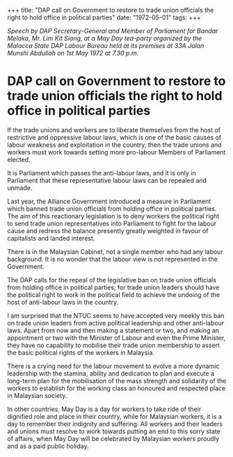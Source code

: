 +++ 
title: "DAP call on Government to restore to trade union officials the right to hold office in political parties"
date: "1972-05-01"
tags:
+++

_Speech by DAP Secretary-General and Member of Parliament for Bandar Melaka, Mr. Lim Kit Siang, at a May Day tea-party organized by the Malacca State DAP Labour Bureau held at its premises at 33A Jalan Munshi Abdullah on 1st May 1972 at 7.30 p.m._

# DAP call on Government to restore to trade union officials the right to hold office in political parties

If the trade unions and workers are to liberate themselves from the host of restrictive and oppressive labour laws, which is one of the basic causes of labour weakness and exploitation in the country, then the trade unions and workers must work towards setting more pro-labour Members of Parliament elected.</u>

It is Parliament which passes the anti-labour laws, and it is only in Parliament that these representative labour laws can be repealed and unmade.

Last year, the Alliance Government introduced a measure in Parliament which banned trade union officials from holding office in political parties. The aim of this reactionary legislation is to deny workers the political right to send trade union representatives into Parliament to fight for the labour cause and redress the balance presently greatly weighted in favour of capitalists and landed interest.

There is in the Malaysian Cabinet, not a single member who had any labour background. It is no wonder that the labour view is not represented in the Government.

The DAP calls for the repeal of the legislative ban on trade union officials from holding office in political parties, for trade union leaders should have the political right to work in the political field to achieve the undoing of the host of anti-labour laws in the country.

I am surprised that the NTUC seems to have accepted very meekly this ban on trade union leaders from active political leadership and other anti-labour laws. Apart from now and then making a statement or two, and making an appointment or two with the Minister of Labour and even the Prime Minister, they have no capability to mobilise their trade union membership to assert the basic political rights of the workers in Malaysia.

There is a crying need for the labour movement to evolve a more dynamic leadership with the stamina, ability and dedication to plan and execute a long-term plan for the mobilisation of the mass strength and solidarity of the workers to establish for the working class an honoured and respected place in Malaysian society.

In other countries, May Day is a day for workers to take ride of their dignified role and place in their country, while for Malaysian workers, it is a day to remember their indignity and suffering. All workers and their leaders and unions must resolve to work towards putting an end to this sorry state of affairs, when May Day will be celebrated by Malaysian workers proudly and as a paid public holiday.
 
